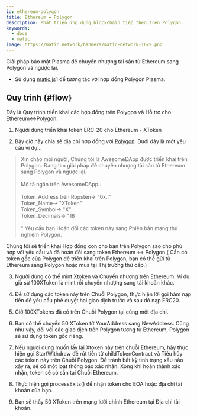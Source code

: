 ```yaml
---
id: ethereum-polygon
title: Ethereum ↔ Polygon
description: Phát triển ứng dụng blockchain tiếp theo trên Polygon.
keywords:
  - docs
  - matic
image: https://matic.network/banners/matic-network-16x9.png
---
```


Giải pháp bảo mật Plasma để chuyển nhượng tài sản từ Ethereum sang Polygon và ngược lại.
*  Sử dụng [matic.js](https://github.com/maticnetwork/matic.js)1 để tương tác với hợp đồng Polygon Plasma.

<!-- * [getting-started](https://maticnetwork.github.io/matic.js/): Set-up the environment for maticjs.
1. [(Ethereum → Matic)](/docs/develop/maticjs/deposit): Deposit assets from root chain to Matic.
2. [(Matic ↔ Matic)](/docs/develop/maticjs/transfer): Transfer assets between accounts on Matic.
3. [(Matic → Ethereum)](/docs/develop/maticjs/withdraw): Withdraw assets from Matic to root chain. -->

## Quy trình {#flow}
Đây là Quy trình triển khai các hợp đồng trên Polygon và Hỗ trợ cho Ethereum↔Polygon.

1. Người dùng triển khai token ERC-20 cho Ethereum - XToken

2. Bây giờ hãy chia sẻ địa chỉ hợp đồng với [Polygon](https://t.me/joinchat/HkoSvlDKW0qKs_kK4Ow0hQ). Dưới đây là một yêu cầu ví dụ...

> Xin chào mọi người, Chúng tôi là AwesomeDApp được triển khai trên Polygon. Đang tìm giải pháp để chuyển nhượng tài sản từ Ethereum sang Polygon và ngược lại. <br/><br/>Mô tả ngắn trên AwesomeDApp...<br/><br/> Token_Address trên Ropsten-> "0x.."<br/> Token_Name-> "XToken"<br/> Token_Symbol-> "X"<br/> Token_Decimals-> "18<br/><br/>" Yêu cầu bạn Hoán đổi các token này sang Phiên bản mạng thử nghiệm Polygon.<br/>

Chúng tôi sẽ triển khai Hợp đồng con cho bạn trên Polygon sao cho phù hợp với yêu cầu và đã hoán đổi sang token Ethereum ↔ Polygon.( Cần có token gốc của Polygon để triển khai trên Polygon, bạn có thể gửi từ Ethereum sang Polygon hoặc mua tại Thị trường thứ cấp.)

3. Người dùng có thể mint Xtoken và Chuyển nhượng trên Ethereum. Ví dụ: giả sử 100XToken là mint rồi chuyển nhượng sang tài khoản khác.

4. Để sử dụng các token này trên Chuỗi Polygon, thực hiện lời gọi hàm nạp tiền để yêu cầu phê duyệt hai giao dịch trước và sau đó nạp ERC20.

5. Giờ 100XTokens đã có trên Chuỗi Polygon tại cùng một địa chỉ.

6. Bạn có thể chuyển 50 XToken từ YourAddress sang NewAddress. Cũng như vậy, đối với các giao dịch trên Polygon tương tự Ethereum, Polygon sẽ sử dụng token gốc riêng.

7. Nếu người dùng muốn lấy lại Xtoken này trên chuỗi Ethereum, hãy thực hiện gọi StartWithdraw để rút tiền từ childTokenContract và Tiêu hủy các token này trên Chuỗi Polygon. Để tránh bất kỳ tình trạng xấu nào xảy ra, sẽ có một loạt thông báo xác nhận. Xong khi hoàn thành xác nhận, token sẽ có sẵn tại Chuỗi Ethereum.

8. Thực hiện gọi processExits() để nhận token cho EOA hoặc địa chỉ tài khoản của bạn.

9. Bạn sẽ thấy 50 XToken trên mạng lưới chính Ethereum tại Địa chỉ tài khoản.
